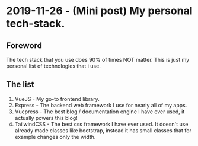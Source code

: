 # 2019-11-26 - (Mini post) My personal tech-stack.

## Foreword
The tech stack that you use does 90% of times NOT matter. This is just my personal list of technologies that i use. 

## The list
1. VueJS - My go-to frontend library.
2. Express - The backend web framework I use for nearly all of my apps.
3. Vuepress - The best blog / documentation engine I have ever used, it actually powers this blog!
4. TailwindCSS - The best css framework I have ever used. It doesn't use already made classes like bootstrap, instead it has small classes that for example changes only the width.
  
